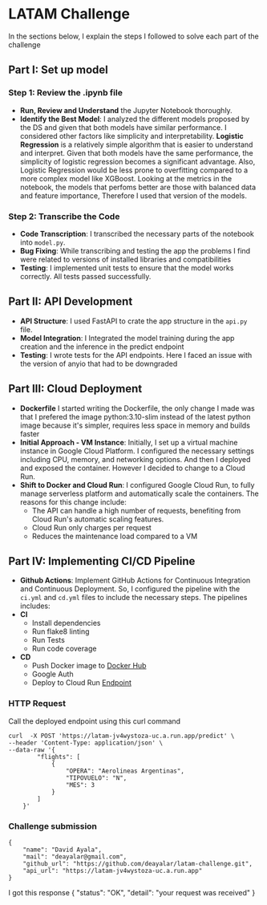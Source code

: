 # LATAM Challenge
In the sections below, I explain the steps I followed to solve each part of the challenge
## Part I: Set up model

### Step 1: Review the .ipynb file

-   **Run, Review and Understand** the Jupyter Notebook thoroughly.
-   **Identify the Best Model**: I analyzed the different models proposed by the DS and given that both models have similar performance. I considered other factors like simplicity and interpretability. **Logistic Regression** is a relatively simple algorithm that is easier to understand and interpret. Given that both models have the same performance, the simplicity of logistic regression becomes a significant advantage. Also, Logistic Regression would be less prone to overfitting compared to a more complex model like XGBoost. Looking at the metrics in the notebook, the models that perfoms better are those with balanced data and feature importance, Therefore I used that version of the models.

### Step 2: Transcribe the Code

-   **Code Transcription**: I transcribed the necessary parts of the notebook into `model.py`.
-   **Bug Fixing**: While transcribing and testing the app the problems I find were related to versions of installed libraries and compatibilities
-   **Testing**: I implemented unit tests to ensure that the model works correctly. All tests passed successfully.
## Part II: API Development
-   **API Structure**: I used FastAPI to crate the app structure in the `api.py` file.
-   **Model Integration**: I Integrated the model training during the app creation and the inference in the predict endpoint
-   **Testing**: I wrote tests for the API endpoints. Here I faced an issue with the version of anyio that had to be downgraded
## Part III: Cloud Deployment
- **Dockerfile** I started writing the Dockerfile, the only change I made was that I prefered the image python:3.10-slim instead of the latest python image because it's simpler, requires less space in memory and builds faster
-   **Initial Approach - VM Instance**: Initially, I set up a virtual machine instance in Google Cloud Platform. I configured the necessary settings including CPU, memory, and networking options. And then I deployed and exposed the container. However I decided to change to a Cloud Run.     
-   **Shift to Docker and Cloud Run**: I configured Google Cloud Run, to fully manage serverless platform and automatically scale the containers. The reasons for this change include:
	- The API can handle a high number of requests, benefiting from Cloud Run's automatic scaling features.
	- Cloud Run only charges per request
	- Reduces the maintenance load compared to a VM
## Part IV: Implementing CI/CD Pipeline
-   **Github Actions**: Implement GitHub Actions for Continuous Integration and Continuous Deployment. So, I configured the pipeline with the `ci.yml` and `cd.yml` files to include the necessary steps. The pipelines includes:
-   **CI**
	- Install dependencies
	- Run flake8 linting
	- Run Tests
	- Run code coverage
-   **CD**
	- Push Docker image to  [Docker Hub](https://hub.docker.com/r/deayalar/latam)
	- Google Auth
	- Deploy to Cloud Run [Endpoint](https://latam-jv4wystoza-uc.a.run.app)

### HTTP Request
Call the deployed endpoint using this curl command

    curl  -X POST 'https://latam-jv4wystoza-uc.a.run.app/predict' \
    --header 'Content-Type: application/json' \
    --data-raw '{
            "flights": [
                {
                    "OPERA": "Aerolineas Argentinas", 
                    "TIPOVUELO": "N", 
                    "MES": 3
                }
            ]
        }'

 ### Challenge submission
 
    {
	    "name": "David Ayala",
	    "mail": "deayalar@gmail.com",
	    "github_url": "https://github.com/deayalar/latam-challenge.git",
	    "api_url": "https://latam-jv4wystoza-uc.a.run.app" 
    }

I got this response
{
  "status": "OK",
  "detail": "your request was received"
}
